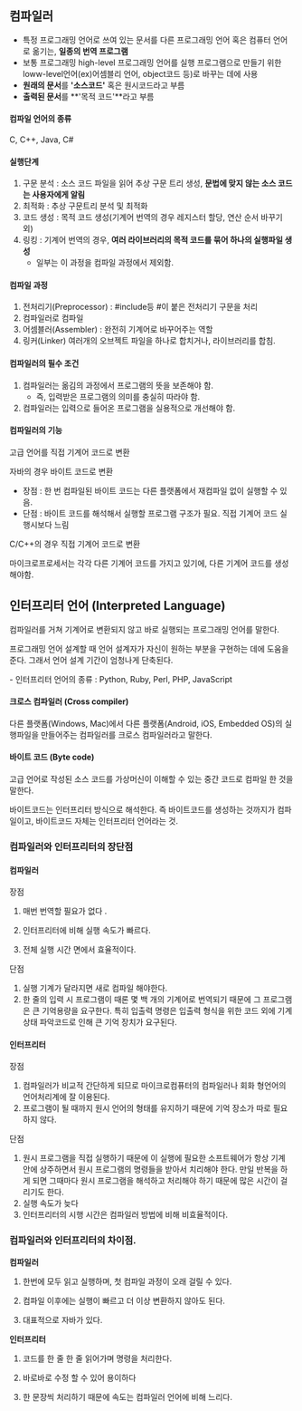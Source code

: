 ## 컴파일러

- 특정 프로그래밍 언어로 쓰여 있는 문서를 다른 프로그래밍 언어 혹은 컴퓨터 언어로 옮기는, **일종의 번역 프로그램**
- 보통 프로그래밍 high-level 프로그래밍 언어를 실행 프로그램으로 만들기 위한 loww-level언어(ex)어셈블리 언어, object코드 등)로 바꾸는 데에 사용
- **원래의 문서**를 **'소스코드'** 혹은 원시코드라고 부름
- **출력된 문서**를 **'목적 코드'**라고 부름



#### 컴파일 언어의 종류

C, C++, Java, C#



#### 실행단계

1. 구문 분석 : 소스 코드 파일을 읽어 추상 구문 트리 생성, **문법에 맞지 않는 소스 코드는 사용자에게 알림**
2. 최적화 : 추상 구문트리 분석 및 최적화
3. 코드 생성 : 목적 코드 생성(기계어 번역의 경우 레지스터 할당, 연산 순서 바꾸기 외)
4. 링킹 : 기계어 번역의 경우, **여러 라이브러리의 목적 코드를 묶어 하나의 실행파일 생성**
   - 일부는 이 과정을 컴파일 과정에서 제외함.



#### 컴파일 과정

1. 전처리기(Preprocessor) : #include등 #이 붙은 전처리기 구문을 처리
2. 컴파일러로 컴파일
3. 어셈블러(Assembler) : 완전히 기계어로 바꾸어주는 역할
4. 링커(Linker) 여러개의 오브젝트 파일을 하나로 합치거나, 라이브러리를 합침.



#### 컴파일러의 필수 조건

1. 컴파일러는 옮김의 과정에서 프로그램의 뜻을 보존해야 함.
   - 즉, 입력받은 프로그램의 의미를 충실히 따라야 함.
2. 컴파일러는 입력으로 들어온 프로그램을 실용적으로 개선해야 함.



#### 컴파일러의 기능

고급 언어를 직접 기계어 코드로 변환

자바의 경우 바이트 코드로 변환

- 장점 : 한 번 컴파일된 바이트 코드는 다른 플랫폼에서 재컴파일 없이 실행할 수 있음.
- 단점 : 바이트 코드를 해석해서 실행할 프로그램 구조가 필요. 직접 기계어 코드 실행시보다 느림

C/C++의 경우 직접 기계어 코드로 변환

마이크로프로세서는 각각 다른 기계어 코드를 가지고 있기에, 다른 기계어 코드를 생성해야함.



## 인터프리터 언어 (Interpreted Language)

컴파일러를 거쳐 기계어로 변환되지 않고 바로 실행되는 프로그래밍 언어를 말한다.

프로그래밍 언어 설계할 때 언어 설계자가 자신이 원하는 부분을 구현하는 데에 도움을 준다. 그래서 언어 설계 기간이 엄청나게 단축된다.

\- 인터프리터 언어의 종류 : Python, Ruby, Perl, PHP, JavaScript



#### 크로스 컴파일러 (Cross compiler)

다른 플랫폼(Windows, Mac)에서 다른 플랫폼(Android, iOS, Embedded OS)의 실행파일을 만들어주는 컴파일러를 크로스 컴파일러라고 말한다.



#### 바이트 코드 (Byte code)

고급 언어로 작성된 소스 코드를 가상머신이 이해할 수 있는 중간 코드로 컴파일 한 것을 말한다.

바이트코드는 인터프리터 방식으로 해석한다. 즉 바이트코드를 생성하는 것까지가 컴파일이고, 바이트코드 자체는 인터프리터 언어라는 것.



### 컴파일러와 인터프리터의 장단점

#### 컴파일러

장점 

1. 매번 번역할 필요가 없다 .

2. 인터프리터에 비해 실행 속도가 빠르다.

3. 전체 실행 시간 면에서 효율적이다.

 

단점

1. 실행 기계가 달라지면 새로 컴파일 해야한다.
2. 한 줄의 입력 시 프로그램이 때론 몇 백 개의 기계어로 번역되기 때문에 그 프로그램은 큰 기억용량을 요구한다. 특히 입출력 명령은 입출력 형식을 위한 코드 외에 기계 상태 파악코드로 인해 큰 기억 장치가 요구된다.



#### 인터프리터

장점

1. 컴파일러가 비교적 간단하게 되므로 마이크로컴퓨터의 컴파일러나 회화 형언어의 언어처리계에 잘 이용된다.
2. 프로그램이 될 때까지 원시 언어의 형태를 유지하기 때문에 기억 장소가 따로 필요하지 않다.



단점

1. 원시 프로그램을 직접 실행하기 때문에 이 실행에 필요한 소프트웨어가 항상 기계 안에 상주하면서 원시 프로그램의 명령들을 받아서 치리해야 한다. 만일 반복을 하게 되면 그때마다 원시 프로그램을 해석하고 처리해야 하기 때문에 많은 시간이 걸리기도 한다.
2. 실행 속도가 늦다
3. 인터프리터의 시행 시간은 컴파일러 방법에 비해 비효율적이다.



### 컴파일러와 인터프리터의 차이점.

**컴파일러**

1. 한번에 모두 읽고 실행하며, 첫 컴파일 과정이 오래 걸릴 수 있다.

2. 컴파일 이후에는 실행이 빠르고 더 이상 변환하지 않아도 된다.

3. 대표적으로 자바가 있다.



**인터프리터**

1. 코드를 한 줄 한 줄 읽어가며 명령을 처리한다.

2. 바로바로 수정 할 수 있어 용이하다

3. 한 문장씩 처리하기 때문에 속도는 컴파일러 언어에 비해 느리다.